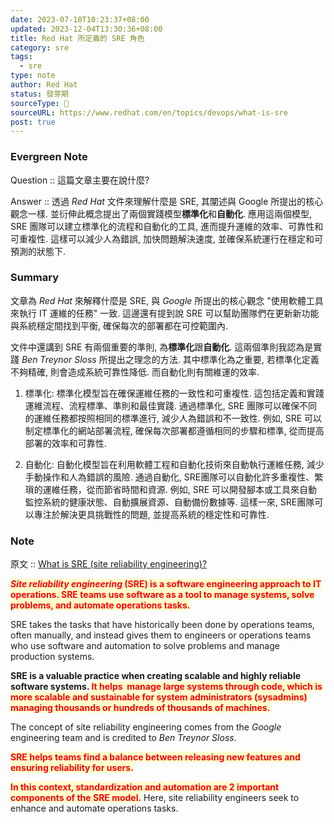 ```yaml
---
date: 2023-07-10T10:23:37+08:00
updated: 2023-12-04T13:30:36+08:00
title: Red Hat 所定義的 SRE 角色
category: sre
tags:
  - sre
type: note
author: Red Hat
status: 發芽期
sourceType: 📜️
sourceURL: https://www.redhat.com/en/topics/devops/what-is-sre
post: true
---
```


### Evergreen Note

Question :: 這篇文章主要在說什麼?

Answer :: 透過 *Red Hat* 文件來理解什麼是 SRE, 其闡述與 Google 所提出的核心觀念一樣. 並衍伸此概念提出了兩個實踐模型**標準化**和**自動化**. 應用這兩個模型, SRE 團隊可以建立標準化的流程和自動化的工具, 進而提升運維的效率、可靠性和可重複性. 這樣可以減少人為錯誤, 加快問題解決速度, 並確保系統運行在穩定和可預測的狀態下.

<!--more-->

### Summary

文章為 *Red Hat* 來解釋什麼是 SRE, 與 *Google* 所提出的核心觀念 "使用軟體工具來執行 IT 運維的任務" 一致. 這邊還有提到說 SRE 可以幫助團隊們在更新新功能與系統穩定間找到平衡, 確保每次的部署都在可控範圍內.

文件中還講到 SRE 有兩個重要的準則, 為**標準化**跟**自動化**. 這兩個準則我認為是實踐 *Ben Treynor Sloss* 所提出之理念的方法. 其中標準化為之重要, 若標準化定義不夠精確, 則會造成系統可靠性降低. 而自動化則有關維運的效率.

1. 標準化: 標準化模型旨在確保運維任務的一致性和可重複性. 這包括定義和實踐運維流程、流程標準、準則和最佳實踐. 通過標準化, SRE 團隊可以確保不同的運維任務都按照相同的標準進行, 減少人為錯誤和不一致性. 例如, SRE 可以制定標準化的網站部署流程, 確保每次部署都遵循相同的步驟和標準, 從而提高部署的效率和可靠性.

2. 自動化: 自動化模型旨在利用軟體工程和自動化技術來自動執行運維任務, 減少手動操作和人為錯誤的風險. 通過自動化, SRE團隊可以自動化許多重複性、繁瑣的運維任務，從而節省時間和資源. 例如, SRE 可以開發腳本或工具來自動監控系統的健康狀態、自動擴展資源、自動備份數據等. 這樣一來, SRE團隊可以專注於解決更具挑戰性的問題, 並提高系統的穩定性和可靠性.

### Note

原文 :: [What is SRE (site reliability engineering)?](https://www.redhat.com/en/topics/devops/what-is-sre)

**<span style="background-color: #ffffcc; color: red">*Site reliability engineering* (SRE) is a software engineering approach to IT operations. SRE teams use software as a tool to manage systems, solve problems, and automate operations tasks.</span>**

SRE takes the tasks that have historically been done by operations teams, often manually, and instead gives them to engineers or operations teams who use software and automation to solve problems and manage production systems.

**SRE is a valuable practice when creating scalable and highly reliable software systems. <span style="background-color: #ffffcc; color: red">It helps  manage large systems through code, which is more scalable and sustainable for system administrators (sysadmins) managing thousands or hundreds of thousands of machines.</span>**

The concept of site reliability engineering comes from the *Google* engineering team and is credited to *Ben Treynor Sloss*.

**<span style="background-color: #ffffcc; color: red">SRE helps teams find a balance between releasing new features and ensuring reliability for users.</span>**

**<span style="background-color: #ffffcc; color: red">In this context, standardization and automation are 2 important components of the SRE model.</span>** Here, site reliability engineers seek to enhance and automate operations tasks.